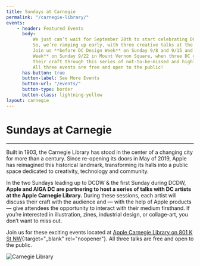 ```yaml
---
title: Sundays at Carnegie
permalink: "/carnegie-library/"
events:
    - header: Featured Events
      body:
          We just can’t wait for September 20th to start celebrating DC Design Week!
          So, we’re ramping up early, with three creative talks at the Apple Carnegie Library.
          Join us **before DC Design Week** on Sunday 9/8 and 9/15 and **during DC Design
          Week** on Sunday 9/22 in Mount Vernon Square, when three DC designers will share
          their craft through this series of not-to-be-missed and highly interactive sessions.
          All three events are free and open to the public!
      has-button: true
      button-label: See More Events
      button-url: "/events/"
      button-type: border
      button-class: lightning-yellow
layout: carnegie
---
```


# Sundays at Carnegie

---

Built in 1903, the Carnegie Library has stood in the center of a changing city for more than a century. Since re-opening its doors in May of 2019, Apple has reimagined this historical landmark, transforming its halls into a public space dedicated to creativity, technology and community.

In the two Sundays leading up to DCDW & the first Sunday during DCDW, **Apple and AIGA DC are partnering to host a series of talks with DC artists at the Apple Carnegie Library.** During these sessions, each artist will discuss their craft with the audience and — with the help of Apple products — give attendees the opportunity to interact with their medium firsthand. If you’re interested in illustration, zines, industrial design, or collage-art, you don’t want to miss out.

Join us for these exciting events located at [Apple Carnegie Library on 801 K St NW](https://www.google.com/maps/dir//Apple+Carnegie+Library,+801+K+St+NW,+Washington,+DC+20001/@38.9026329,-77.0250803,17z/data=!4m8!4m7!1m0!1m5!1m1!1s0x89b7b7d4a02debff:0x56873e602430863b!2m2!1d-77.0229695!2d38.9025102){:target="\_blank" rel="noopener"}. All three talks are free and open to the public.

![Carnegie Library](/uploads/carnegie-library.jpg)
